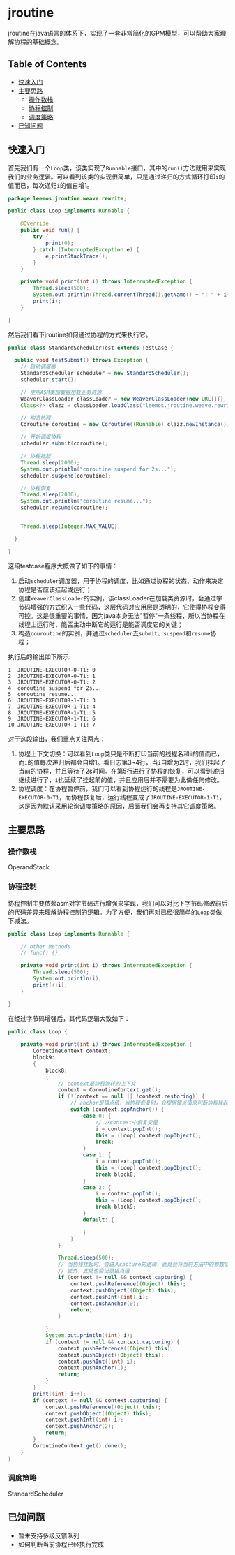 # jroutine

jroutine在java语言的体系下，实现了一套非常简化的GPM模型，可以帮助大家理解协程的基础概念。

## Table of Contents
- [快速入门](#快速入门)
- [主要思路](#主要思路)
  - [操作数栈](#操作数栈)
  - [协程控制](#协程控制)
  - [调度策略](#调度策略)
- [已知问题](#已知问题)

## 快速入门

首先我们有一个`Loop`类，该类实现了`Runnable`接口，其中的`run()`方法就用来实现我们的业务逻辑。可以看到该类的实现很简单，只是通过递归的方式循环打印`i`的值而已，每次递归`i`的值自增1。
```java
package leemos.jroutine.weave.rewrite;

public class Loop implements Runnable {

    @Override
    public void run() {
        try {
            print(0);
        } catch (InterruptedException e) {
            e.printStackTrace();
        }
    }

    private void print(int i) throws InterruptedException {
        Thread.sleep(500);
        System.out.println(Thread.currentThread().getName() + ": " + i++);
        print(i);
    }

}
```

然后我们看下jroutine如何通过协程的方式来执行它。
```java
public class StandardSchedulerTest extends TestCase {

  public void testSubmit() throws Exception {
    // 启动调度器
    StandardScheduler scheduler = new StandardScheduler();
    scheduler.start();

    // 使用ASM类加载器加载业务资源
    WeaverClassLoader classLoader = new WeaverClassLoader(new URL[]{}, new AsmClassTransformer());
    Class<?> clazz = classLoader.loadClass("leemos.jroutine.weave.rewrite.Loop");

    // 构造协程
    Coroutine coroutine = new Coroutine((Runnable) clazz.newInstance());

    // 开始调度协程
    scheduler.submit(coroutine);

    // 协程挂起
    Thread.sleep(2000);
    System.out.println("coroutine suspend for 2s...");
    scheduler.suspend(coroutine);

    // 协程恢复
    Thread.sleep(2000);
    System.out.println("coroutine resume...");
    scheduler.resume(coroutine);


    Thread.sleep(Integer.MAX_VALUE);

  }

}
```

这段testcase程序大概做了如下的事情：
1. 启动`scheduler`调度器，用于协程的调度，比如通过协程的状态、动作来决定协程是否应该挂起或运行；
2. 创建`WeaverClassLoader`的实例，该classLoader在加载类资源时，会通过字节码增强的方式织入一些代码，这层代码对应用层是透明的，它使得协程变得可控。这是很重要的事情，因为java本身无法"暂停"一条线程，所以当协程在线程上运行时，能否主动中断它的运行是能否调度它的关键；
3. 构造`couroutine`的实例，并通过`scheduler`去`submit`、`suspend`和`resume`协程；

执行后的输出如下所示:
```text
1  JROUTINE-EXECUTOR-0-T1: 0
2  JROUTINE-EXECUTOR-0-T1: 1
3  JROUTINE-EXECUTOR-0-T1: 2
4  coroutine suspend for 2s...
5  coroutine resume...
6  JROUTINE-EXECUTOR-1-T1: 3
7  JROUTINE-EXECUTOR-1-T1: 4
8  JROUTINE-EXECUTOR-1-T1: 5
9  JROUTINE-EXECUTOR-1-T1: 6
10 JROUTINE-EXECUTOR-1-T1: 7
```

对于这段输出，我们重点关注两点：
1. 协程上下文切换：可以看到`Loop`类只是不断打印当前的线程名和`i`的值而已，而`i`的值每次递归后都会自增1。看日志第3~4行，当`i`自增为2时，我们挂起了当前的协程，并且等待了2s时间。在第5行进行了协程的恢复，可以看到递归继续进行了，`i`也延续了挂起前的值，并且应用层并不需要为此做任何修改。
2. 协程调度：在协程暂停前，我们可以看到协程运行的线程是`JROUTINE-EXECUTOR-0-T1`，而协程恢复后，运行线程变成了`JROUTINE-EXECUTOR-1-T1`，这是因为默认采用轮询调度策略的原因，后面我们会再支持其它调度策略。

## 主要思路

### 操作数栈
OperandStack

### 协程控制
协程控制主要依赖asm对字节码进行增强来实现，我们可以对比下字节码修改前后的代码差异来理解协程控制的逻辑。为了方便，我们再对已经很简单的`Loop`类做下减法。
```java
public class Loop implements Runnable {

    // other methods
    // func() {}

    private void print(int i) throws InterruptedException {
        Thread.sleep(500);
        System.out.println(i);
        print(++i);
    }

}
```
在经过字节码增强后，其代码逻辑大致如下：
```java
public class Loop {
    
    private void print(int i) throws InterruptedException {
        CoroutineContext context;
        block9:
        {
            block8:
            {
                // context是协程流转的上下文
                context = CoroutineContext.get();
                if (!(context == null || !context.restoring)) {
                    // anchor是锚点值，当协程恢复时，会根据锚点值来判断协程挂起时程序运行到哪个步骤
                    switch (context.popAnchor()) {
                        case 0: {
                            // 从context中恢复变量
                            i = context.popInt();
                            this = (Loop) context.popObject();
                            break;
                        }
                        case 1: {
                            i = context.popInt();
                            this = (Loop) context.popObject();
                            break block8;
                        }
                        case 2: {
                            i = context.popInt();
                            this = (Loop) context.popObject();
                            break block9;
                        }
                        default: {

                        }
                    }
                }

                Thread.sleep(500);
                // 当协程挂起时，会进入capture的逻辑，此处会将当前方法中的参数值暂存到context中，之后恢复时使用，
                // 此外，此处也会记录锚点值
                if (context != null && context.capturing) {
                    context.pushReference((Object) this);
                    context.pushObject((Object) this);
                    context.pushInt((int) i);
                    context.pushAnchor(0);
                    return;
                }

            }
            System.out.println((int) i);
            if (context != null && context.capturing) {
                context.pushReference((Object) this);
                context.pushObject((Object) this);
                context.pushInt((int) i);
                context.pushAnchor(1);
                return;
            }
        }
        print((int) i++);
        if (context != null && context.capturing) {
            context.pushReference((Object) this);
            context.pushObject((Object) this);
            context.pushInt((int) i);
            context.pushAnchor(2);
            return;
        }
        CoroutineContext.get().done();
    }
}
```

### 调度策略
StandardScheduler

## 已知问题
- 暂未支持多级反馈队列
- 如何判断当前协程已经执行完成